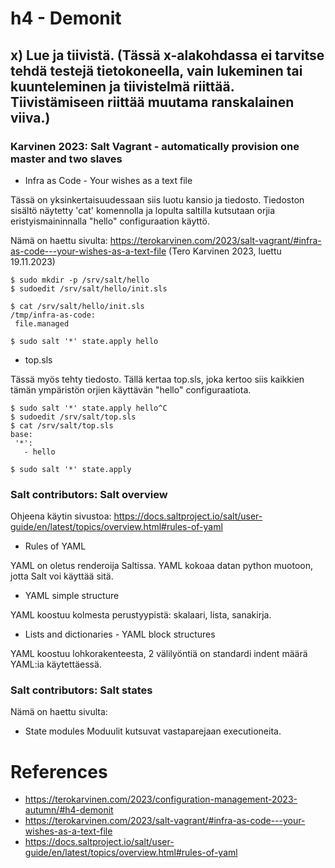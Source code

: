 # h4 - Demonit

## x) Lue ja tiivistä. (Tässä x-alakohdassa ei tarvitse tehdä testejä tietokoneella, vain lukeminen tai kuunteleminen ja tiivistelmä riittää. Tiivistämiseen riittää muutama ranskalainen viiva.)

### Karvinen 2023: Salt Vagrant - automatically provision one master and two slaves
- Infra as Code - Your wishes as a text file

Tässä on yksinkertaisuudessaan siis luotu kansio ja tiedosto. Tiedoston sisältö näytetty 'cat' komennolla ja lopulta saltilla kutsutaan orjia eristyismaininnalla "hello" configuraation käyttö.

Nämä on haettu sivulta: https://terokarvinen.com/2023/salt-vagrant/#infra-as-code---your-wishes-as-a-text-file (Tero Karvinen 2023, luettu 19.11.2023)

 ```
$ sudo mkdir -p /srv/salt/hello
$ sudoedit /srv/salt/hello/init.sls

$ cat /srv/salt/hello/init.sls
/tmp/infra-as-code:
  file.managed

$ sudo salt '*' state.apply hello
```

- top.sls

Tässä myös tehty tiedosto. Tällä kertaa top.sls, joka kertoo siis kaikkien tämän ympäristön orjien käyttävän "hello" configuraatiota.

 ```
$ sudo salt '*' state.apply hello^C
$ sudoedit /srv/salt/top.sls
$ cat /srv/salt/top.sls
base:
  '*':
    - hello

 ```
 ```
$ sudo salt '*' state.apply
   ```


### Salt contributors: Salt overview
Ohjeena käytin sivustoa: https://docs.saltproject.io/salt/user-guide/en/latest/topics/overview.html#rules-of-yaml
- Rules of YAML

YAML on oletus renderoija Saltissa. YAML kokoaa datan python muotoon, jotta Salt voi käyttää sitä.

- YAML simple structure

YAML koostuu kolmesta perustyypistä: skalaari, lista, sanakirja.

- Lists and dictionaries - YAML block structures

YAML koostuu lohkorakenteesta, 2 välilyöntiä on standardi indent määrä YAML:ia käytettäessä.


### Salt contributors: Salt states
Nämä on haettu sivulta:
- State modules
Moduulit kutsuvat vastaparejaan executioneita.

# References
- https://terokarvinen.com/2023/configuration-management-2023-autumn/#h4-demonit
- https://terokarvinen.com/2023/salt-vagrant/#infra-as-code---your-wishes-as-a-text-file
- https://docs.saltproject.io/salt/user-guide/en/latest/topics/overview.html#rules-of-yaml
